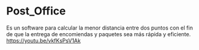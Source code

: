 # Post_Office
 
Es un software para calcular la menor distancia entre dos puntos con el fin de que la entrega de encomiendas y paquetes sea más rápida y eficiente.
https://youtu.be/vkfKsPsV1Ak
